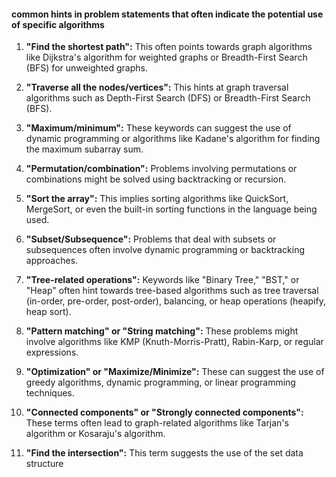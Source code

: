 #### common hints in problem statements that often indicate the potential use of specific algorithms

1. **"Find the shortest path":** This often points towards graph algorithms like Dijkstra's algorithm for weighted graphs or Breadth-First Search (BFS) for unweighted graphs.

2. **"Traverse all the nodes/vertices":** This hints at graph traversal algorithms such as Depth-First Search (DFS) or Breadth-First Search (BFS).

3. **"Maximum/minimum":** These keywords can suggest the use of dynamic programming or algorithms like Kadane's algorithm for finding the maximum subarray sum.

4. **"Permutation/combination":** Problems involving permutations or combinations might be solved using backtracking or recursion.

5. **"Sort the array":** This implies sorting algorithms like QuickSort, MergeSort, or even the built-in sorting functions in the language being used.

6. **"Subset/Subsequence":** Problems that deal with subsets or subsequences often involve dynamic programming or backtracking approaches.

7. **"Tree-related operations":** Keywords like "Binary Tree," "BST," or "Heap" often hint towards tree-based algorithms such as tree traversal (in-order, pre-order, post-order), balancing, or heap operations (heapify, heap sort).

8. **"Pattern matching" or "String matching":** These problems might involve algorithms like KMP (Knuth-Morris-Pratt), Rabin-Karp, or regular expressions.

9. **"Optimization" or "Maximize/Minimize":** These can suggest the use of greedy algorithms, dynamic programming, or linear programming techniques.

10. **"Connected components" or "Strongly connected components":** These terms often lead to graph-related algorithms like Tarjan's algorithm or Kosaraju's algorithm. 

11. **"Find the intersection":** This term suggests the use of the set data structure

<!-- I got to RUNTIME ANALYSIS IN THE DSA BOOK -->